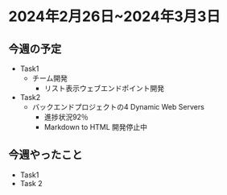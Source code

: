# 2024年2月26日~2024年3月3日

## 今週の予定
- Task1
    - チーム開発
        - リスト表示ウェブエンドポイント開発
- Task2
    - バックエンドプロジェクトの4 Dynamic Web Servers
        - 進捗状況92％
        - Markdown to HTML 開発停止中


## 今週やったこと
- Task1
- Task 2
